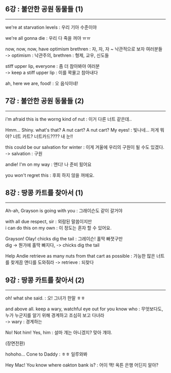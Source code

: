 ## 6강 : 불안한 공원 동물들 (1)
---
we're at starvation levels : 우리 기아 수준이야   

we're all gonna die : 우리 다 죽을 꺼야 ㅠㅠ   

now, now, now, have optimism brethren : 자, 자, 자 ~ 낙관적으로 보자 여러분들   
-> optimism : 낙관주의, brethren : 형제, 교우, 신도들   

stiff upper lip, everyone : 좀 더 참아봐야 여러분   
-> keep a stiff upper lip : 이를 꽉물고 참아내다   

ah, here we are, food! : 오 음식이네!

## 7강 : 불안한 공원 동물들 (2)
---
i'm afraid this is the worng kind of nut : 이거 다른 너트 같은데..   

Hmm... Shiny. what's that? A nut cart? A nut cart? My eyes! : 빛나네... 저게 뭐야? 너트 카트? 너트카드???? 내 눈!!   

this could be our salvation for winter : 이게 겨울에 우리의 구원이 될 수도 있겠다.   
-> salvation : 구원   

andie! I'm on my way : 앤디! 나 준비 됬어요   

you won't regret this : 후회 하지 않을 꺼에요. 

## 8강 : 땅콩 카트를 찾아서 (1)
---
Ah-ah, Grayson is going with you : 그래이슨도 같이 갈거야   

with all due respect, sir : 외람된 말씀이지만   
i can do this on my own : 이 정도는 혼자 할 수 있어요.  

Grayson! Olay! chicks dig the tail : 그레이슨! 홀딱 빠졋구만   
dig -> 뭔가에 홀딱 빠지다, -> chicks dig the tail

Help Andie retrieve as many nuts from that cart as possible : 가능한 많은 너트를 찾게끔 앤디를 도와줘라
-> retrieve : 되찾다 

## 9강 : 땅콩 카트를 찾아서 (2)
---
oh! what she said. : 오! 그녀가 한말 ㅎㅎ
   
and above all. keep a wary, watchful eye out for you know who : 무엇보다도, 누가 누군지를 알기 위해 경계하고 조심히 보고 다녀라   
-> wary : 경계하는 

No! Not him! Yes, him : 설마 걔는 아니겠지? 맞아 걔야.

(장면전환)

hohoho... Cone to Daddy : ㅎㅎ 일루와봐   
   
Hey Mac! You know where oakton bank is? : 어이 맥! 옥튼 은행 어딘지 알아?


